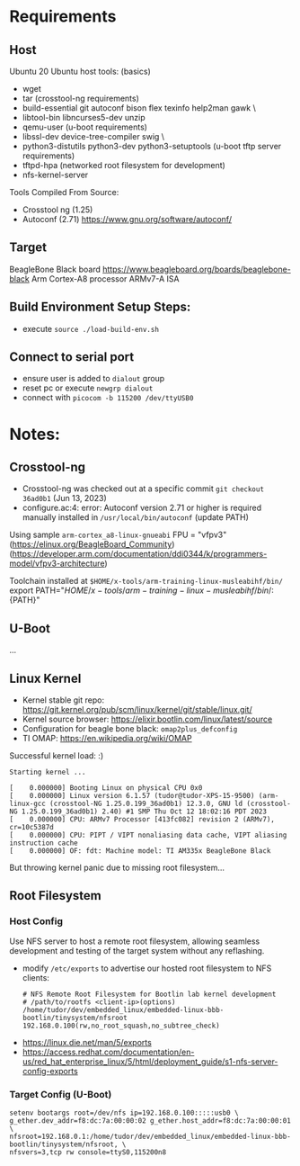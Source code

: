 # Requirements

## Host
Ubuntu 20
Ubuntu host tools:
 (basics)
- wget
- tar
 (crosstool-ng requirements)
- build-essential git autoconf bison flex texinfo help2man gawk \
- libtool-bin libncurses5-dev unzip
- qemu-user
  (u-boot requirements)
- libssl-dev device-tree-compiler swig \
- python3-distutils python3-dev python3-setuptools
  (u-boot tftp server requirements)
- tftpd-hpa
  (networked root filesystem for development)
- nfs-kernel-server


Tools Compiled From Source:
- Crosstool ng (1.25)
- Autoconf (2.71) https://www.gnu.org/software/autoconf/


## Target
BeagleBone Black board https://www.beagleboard.org/boards/beaglebone-black
Arm Cortex-A8 processor 
ARMv7-A ISA


## Build Environment Setup Steps:
- execute `source ./load-build-env.sh`

## Connect to serial port
- ensure user is added to `dialout` group
- reset pc or execute `newgrp dialout`
- connect with `picocom -b 115200 /dev/ttyUSB0`

# Notes:
## Crosstool-ng
- Crosstool-ng was checked out at a specific commit `git checkout 36ad0b1` (Jun 13, 2023)
- configure.ac:4: error: Autoconf version 2.71 or higher is required
    manually installed in `/usr/local/bin/autoconf` (update PATH)

Using sample `arm-cortex_a8-linux-gnueabi`
    FPU = "vfpv3" (https://elinux.org/BeagleBoard_Community) (https://developer.arm.com/documentation/ddi0344/k/programmers-model/vfpv3-architecture)

Toolchain installed at `$HOME/x-tools/arm-training-linux-musleabihf/bin/`
export PATH="${HOME}/x-tools/arm-training-linux-musleabihf/bin/:${PATH}"

## U-Boot
...

## Linux Kernel
- Kernel stable git repo: https://git.kernel.org/pub/scm/linux/kernel/git/stable/linux.git/
- Kernel source browser: https://elixir.bootlin.com/linux/latest/source
- Configuration for beagle bone black: `omap2plus_defconfig`
- TI OMAP: https://en.wikipedia.org/wiki/OMAP

Successful kernel load: :)
```
Starting kernel ...

[    0.000000] Booting Linux on physical CPU 0x0
[    0.000000] Linux version 6.1.57 (tudor@tudor-XPS-15-9500) (arm-linux-gcc (crosstool-NG 1.25.0.199_36ad0b1) 12.3.0, GNU ld (crosstool-NG 1.25.0.199_36ad0b1) 2.40) #1 SMP Thu Oct 12 18:02:16 PDT 2023
[    0.000000] CPU: ARMv7 Processor [413fc082] revision 2 (ARMv7), cr=10c5387d
[    0.000000] CPU: PIPT / VIPT nonaliasing data cache, VIPT aliasing instruction cache
[    0.000000] OF: fdt: Machine model: TI AM335x BeagleBone Black
```

But throwing kernel panic due to missing root filesystem...

## Root Filesystem
### Host Config
Use NFS server to host a remote root filesystem, allowing seamless development  and testing of the target system without any reflashing.
- modify `/etc/exports` to advertise our hosted root filesystem to NFS clients:
  ```
  # NFS Remote Root Filesystem for Bootlin lab kernel development
  # /path/to/rootfs <client-ip>(options)
  /home/tudor/dev/embedded_linux/embedded-linux-bbb-bootlin/tinysystem/nfsroot 192.168.0.100(rw,no_root_squash,no_subtree_check)
  ```
- https://linux.die.net/man/5/exports
- https://access.redhat.com/documentation/en-us/red_hat_enterprise_linux/5/html/deployment_guide/s1-nfs-server-config-exports

### Target Config (U-Boot)
```
setenv bootargs root=/dev/nfs ip=192.168.0.100:::::usb0 \
g_ether.dev_addr=f8:dc:7a:00:00:02 g_ether.host_addr=f8:dc:7a:00:00:01 \
nfsroot=192.168.0.1:/home/tudor/dev/embedded_linux/embedded-linux-bbb-bootlin/tinysystem/nfsroot, \
nfsvers=3,tcp rw console=ttyS0,115200n8

```